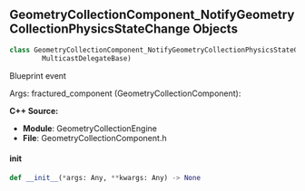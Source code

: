 ## GeometryCollectionComponent_NotifyGeometryCollectionPhysicsStateChange Objects

```python
class GeometryCollectionComponent_NotifyGeometryCollectionPhysicsStateChange(
        MulticastDelegateBase)
```

Blueprint event

Args:
    fractured_component (GeometryCollectionComponent):

**C++ Source:**

- **Module**: GeometryCollectionEngine
- **File**: GeometryCollectionComponent.h

<a id="unreal.GeometryCollectionComponent_NotifyGeometryCollectionPhysicsStateChange.__init__"></a>

#### __init__

```python
def __init__(*args: Any, **kwargs: Any) -> None
```

<a id="unreal.OnNavDataGenericEvent"></a>